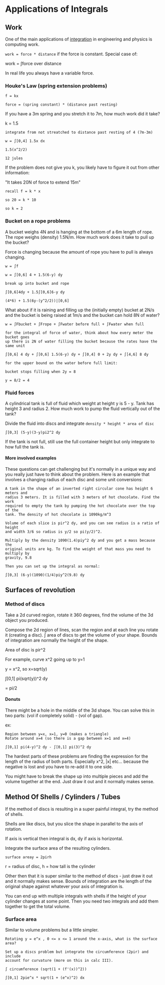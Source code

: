 # Applications of Integrals

## Work

One of the main applications of [integration](./integration.md) in engineering and physics is
computing work.

`work = force * distance` if the force is constant. Special case of:

work = ∫force over distance

In real life you always have a variable force.

### Houke's Law (spring extension problems)

```
f = kx

force = (spring constant) * (distance past resting)
```

If you have a 3m spring and you stretch it to 7m, how much work did it take?

k = 1.5

```
integrate from not streatched to distance past resting of 4 (7m-3m)

w = ∫[0,4] 1.5x dx

1.5(x^2/2)

12 jules
```

If the problem does not give you k, you likely have to figure it out from other
information:

"It takes 20N of force to extend 15m"

```
recall f = k * x

so 20 = k * 10

so k = 2
```

### Bucket on a rope problems

A bucket weighs 4N and is hanging at the bottom of a 6m length of rope. The rope
weighs (density) 1.5N/m. How much work does it take to pull up the bucket?

Force is changing because the amount of rope you have to pull is always
changing.

```
w = ∫f

w = ∫[0,6] 4 + 1.5(6-y) dy

break up into bucket and rope

∫[0,6]4dy + 1.5∫[0,6]6-y dy

(4*6) + 1.5(6y-(y^2/2))|[0,6]
```

What about if it is raining and filling up the (initially empty) bucket at 2N/s and the bucket is
being raised at 1m/s and the bucket can hold 8N of water?

```
w = ∫Fbucket + ∫Frope + ∫Fwater before full + ∫Fwater when full

for the integral of force of water, think about how every meter the bucket goes
up there is 2N of water filling the bucket because the rates have the same unit

∫[0,6] 4 dy + ∫[0,6] 1.5(6-y) dy + ∫[0,4] 0 + 2y dy + ∫[4,6] 8 dy

for the upper bound on the water before full limit:

bucket stops filling when 2y = 8

y = 8/2 = 4
```

### Fluid forces

A cylindrical tank is full of fluid which weight at height y is 5 - y. Tank has
height 3 and radius 2. How much work to pump the fluid vertically out of the
tank?

Divide the fluid into discs and integrate `density * height * area of disc`

`∫[0,3] (5-y)(3-y)pi2^2 dy`

If the tank is not full, still use the full container height but only integrate
to how full the tank is.

#### More involved examples

These questions can get challenging but it's normally in a unique way and you
really just have to think about the problem. Here is an example that involves a
changing radius of each disc and some unit conversions:

```
A tank in the shape of an inverted right circular cone has height 6 meters and
radius 3 meters. It is filled with 3 meters of hot chocolate. Find the work
required to empty the tank by pumping the hot chocolate over the top of the
tank. The density of hot chocolate is 1090kg/m^3

Volume of each slice is pir^2 dy, and you can see radius is a ratio of height
and width 3/6 so radius is y/2 so pi(y/2)^2.

Multiply by the density 1090(1.4)piy^2 dy and you get a mass because the
original units are kg. To find the weight of that mass you need to multiply by
gravity, 9.8

Then you can set up the integral as normal:

∫[0,3] (6-y)(1090)(1/4)piy^2(9.8) dy
```

## Surfaces of revolution

### Method of discs

Take a 2d curved region, rotate it 360 degrees, find the volume of the 3d object
you produced.

Compose the 2d region of lines, scan the region and at each line you rotate it
(creating a disc). ∫ area of discs to get the volume of your shape. Bounds of
integration are normally the height of the shape.

Area of disc is pir^2

For example, curve x^2 going up to y=1

y = x^2, so x=sqrt(y)

∫[0,1] pi(sqrt(y))^2 dy

= pi/2

#### Donuts

There might be a hole in the middle of the 3d shape. You can solve this in two
parts: (vol if completely solid) - (vol of gap).

ex:

```
Region between y=x, x=1, y=0 (makes a triangle)
Rotate around x=4 (so there is a gap between x=1 and x=4)

∫[0,1] pi(4-y)^2 dy - ∫[0,1] pi(3)^2 dy
```

The hardest parts of these problems are finding the expression for the length of
the radius of both parts. Especially x^2, |x| etc... because the negative is
lost and you have to re-add it to one side.

You might have to break the shape up into multiple pieces and add the volume
together at the end. Just draw it out and it normally makes sense.

## Method Of Shells / Cylinders / Tubes

If the method of discs is resulting in a super painful integral, try the method
of shells.

Shells are like discs, but you slice the shape in parallel to the axis of
rotation.

If axis is vertical then integral is dx, dy if axis is horizontal.

Integrate the surface area of the resulting cylinders.

`surface areay = 2pirh`

r = radius of disc, h = how tall is the cylinder

Other then that it is super similar to the method of discs - just draw it out
and it normally makes sense. Bounds of integration are the length of the
original shape against whatever your axis of integration is.

You can end up with multiple integrals with shells if the height of your
cylinder changes at some point. Then you need two integrals and add them
together to get the total volume.

### Surface area

Similar to volume problems but a little simpler.

```
Rotating y = e^x , 0 <= x <= 1 around the x-axis, what is the surface area?

Set up a discs problem but integrate the circumference (2pir) and include
account for curvature (more on this in calc III).

∫ circumference (sqrt(1 + (f'(x))^2))

∫[0,1] 2pie^x * sqrt(1 + (e^x)^2) dx
```
